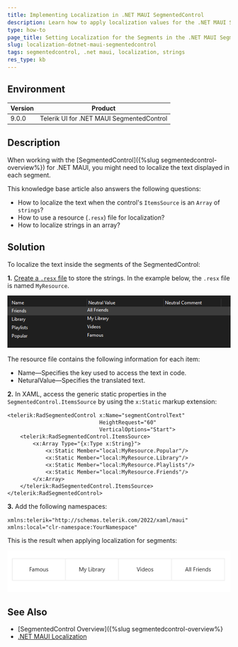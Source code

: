 ```yaml
---
title: Implementing Localization in .NET MAUI SegmentedControl
description: Learn how to apply localization values for the .NET MAUI SegmentedControl component to customize the strings in the ItemsSource.
type: how-to
page_title: Setting Localization for the Segments in the .NET MAUI SegmentedControl
slug: localization-dotnet-maui-segmentedcontrol
tags: segmentedcontrol, .net maui, localization, strings
res_type: kb
---
```


## Environment

| Version | Product |
| ------- | ------- |
| 9.0.0 | Telerik UI for .NET MAUI SegmentedControl |

## Description

When working with the [SegmentedControl]({%slug segmentedcontrol-overview%}) for .NET MAUI, you might need to localize the text displayed in each segment.

This knowledge base article also answers the following questions:

* How to localize the text when the control's `ItemsSource` is an `Array` of `strings`?
* How to use a resource (`.resx`) file for localization?
* How to localize strings in an array?

## Solution

To localize the text inside the segments of the SegmentedControl: 

**1.** [Create a `.resx` file](https://learn.microsoft.com/en-us/dotnet/maui/fundamentals/localization?view=net-maui-9.0#create-resource-files-to-store-strings) to store the strings. In the example below, the `.resx` file is named `MyResource`.

![.NET MAUI Resource file for localization](images/myresource-file.png)

The resource file contains the following information for each item:

* Name&mdash;Specifies the key used to access the text in code.
* NeturalValue&mdash;Specifies the translated text.

**2.** In XAML, access the generic static properties in the `SegmentedControl.ItemsSource` by using the `x:Static` markup extension:

```XAML
<telerik:RadSegmentedControl x:Name="segmentControlText"
                             HeightRequest="60"
                             VerticalOptions="Start">
    <telerik:RadSegmentedControl.ItemsSource>
        <x:Array Type="{x:Type x:String}">
            <x:Static Member="local:MyResource.Popular"/>
            <x:Static Member="local:MyResource.Library"/>
            <x:Static Member="local:MyResource.Playlists"/>
            <x:Static Member="local:MyResource.Friends"/>
        </x:Array>
    </telerik:RadSegmentedControl.ItemsSource>
</telerik:RadSegmentedControl>
```

**3.** Add the following namespaces:

```XAML
xmlns:telerik="http://schemas.telerik.com/2022/xaml/maui"
xmlns:local="clr-namespace:YourNamespace"
```

This is the result when applying localization for segments:

![.NET MAUI SegmentedControl localization](images/localization-segment-result.png)

## See Also

- [SegmentedControl Overview]({%slug segmentedcontrol-overview%}
- [.NET MAUI Localization](https://learn.microsoft.com/en-us/dotnet/maui/fundamentals/localization?view=net-maui-9.0)
